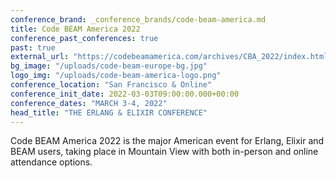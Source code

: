 ```yaml
---
conference_brand: _conference_brands/code-beam-america.md
title: Code BEAM America 2022
conference_past_conferences: true
past: true
external_url: "https://codebeamamerica.com/archives/CBA_2022/index.html"
bg_image: "/uploads/code-beam-europe-bg.jpg"
logo_img: "/uploads/code-beam-america-logo.png"
conference_location: "San Francisco & Online"
conference_init_date: 2022-03-03T09:00:00.000+00:00
conference_dates: "MARCH 3-4, 2022"
head_title: "THE ERLANG & ELIXIR CONFERENCE"
---
```


Code BEAM America 2022 is the major American event for Erlang, Elixir and BEAM users, taking place in Mountain View with both in-person and online attendance options.
